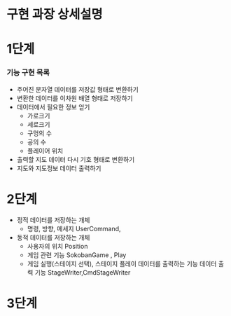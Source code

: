 # 구현 과장 상세설명

# 1단계

### 기능 구현 목록

- 주어진 문자열 데이터를 저장값 형태로 변환하기
- 변환한 데이터를 이차원 배열 형태로 저장하기
- 데이터에서 필요한 정보 얻기
    - 가로크기
    - 세로크기
    - 구멍의 수
    - 공의 수
    - 플레이어 위치
- 출력할 지도 데이터 다시 기호 형태로 변환하기
- 지도와 지도정보 데이터 출력하기

# 2단계

- 정적 데이터를 저장하는 개체
    - 명령, 방향, 메세지 UserCommand,
- 동적 데이터를 저장하는 개체
    - 사용자의 위치 Position
    - 게임 관련 기능 SokobanGame , Play
    - 게임 실행(스테이지 선택), 스테이지 플레이
      데이터를 출력하는 기능 데이터 출력 기능 StageWriter,CmdStageWriter

# 3단계